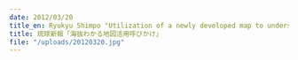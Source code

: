 ```yaml
---
date: 2012/03/20
title_en: Ryukyu Shimpo "Utilization of a newly developed map to understand the sea leveles"
title: 琉球新報「海抜わかる地図活用呼びかけ」
file: "/uploads/20120320.jpg"
---
```

